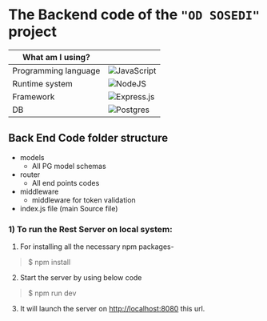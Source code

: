# The Backend code of the `"OD SOSEDI"` project

<div align="center">
  
| What am I using?                                          | |
| --------------------------------------------------------- | ------------------------------------------------------------------------------------------- |
|Programming language|![JavaScript](https://img.shields.io/badge/javascript-%23323330.svg?style=for-the-badge&logo=javascript&logoColor=%23F7DF1E)                                                                     
| Runtime system                                            | ![NodeJS](https://img.shields.io/badge/node.js-6DA55F?style=for-the-badge&logo=node.js&logoColor=white)                |
| Framework       | ![Express.js](https://img.shields.io/badge/express.js-%23404d59.svg?style=for-the-badge&logo=express&logoColor=%2361DAFB) |
| DB | ![Postgres](https://img.shields.io/badge/postgres-%23316192.svg?style=for-the-badge&logo=postgresql&logoColor=white) |

</div>

## **Back End Code folder structure**

- models
  - All PG model schemas
- router
  - All end points codes
- middleware
  - middleware for token validation 
- index.js file (main Source file)

### 1) To run the Rest Server on local system:

1. For installing all the necessary npm packages-

> \$ npm install

2. Start the server by using below code

> \$ npm run dev

3. It will launch the server on [http://localhost:8080](http://localhost:8080) this url.
